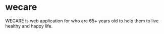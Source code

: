 # wecare
WECARE is web application for who are 65+ years old to help them  to live healthy and happy life.

